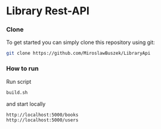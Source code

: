 # Library Rest-API

### Clone
To get started you can simply clone this repository using git:

```sh
git clone https://github.com/MiroslawBuszek/LibraryApi
```
### How to run 

Run script
```sh
build.sh
```
and start locally
```sh
http://localhost:5000/books
http://localhost:5000/users
```
